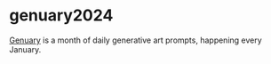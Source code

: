 # genuary2024

[Genuary](https://genuary.art/) is a month of daily generative art prompts, happening every January.
